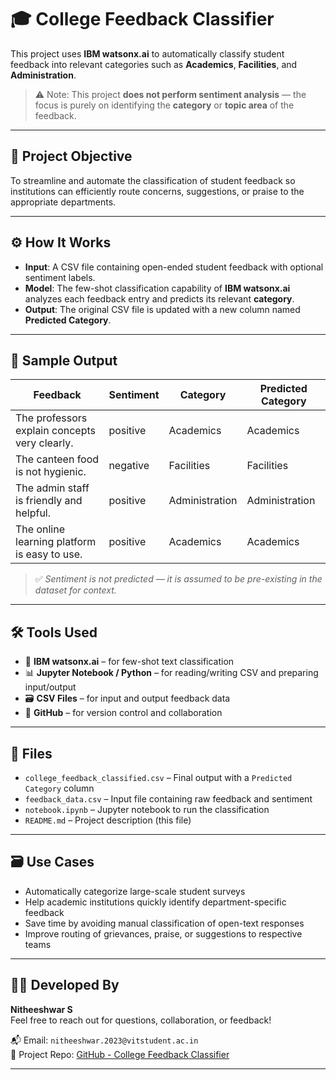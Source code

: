 # 🎓 College Feedback Classifier

This project uses **IBM watsonx.ai** to automatically classify student feedback into relevant categories such as **Academics**, **Facilities**, and **Administration**.  
> ⚠️ Note: This project **does not perform sentiment analysis** — the focus is purely on identifying the **category** or **topic area** of the feedback.

---

## 🧠 Project Objective

To streamline and automate the classification of student feedback so institutions can efficiently route concerns, suggestions, or praise to the appropriate departments.

---

## ⚙️ How It Works

- **Input**: A CSV file containing open-ended student feedback with optional sentiment labels.
- **Model**: The few-shot classification capability of **IBM watsonx.ai** analyzes each feedback entry and predicts its relevant **category**.
- **Output**: The original CSV file is updated with a new column named **Predicted Category**.

---

## 🧪 Sample Output

| Feedback                                             | Sentiment | Category        | Predicted Category |
|------------------------------------------------------|-----------|------------------|---------------------|
| The professors explain concepts very clearly.        | positive  | Academics        | Academics           |
| The canteen food is not hygienic.                    | negative  | Facilities        | Facilities          |
| The admin staff is friendly and helpful.             | positive  | Administration    | Administration      |
| The online learning platform is easy to use.         | positive  | Academics         | Academics           |

> ✅ *Sentiment is not predicted — it is assumed to be pre-existing in the dataset for context.*

---

## 🛠 Tools Used

- 🧠 **IBM watsonx.ai** – for few-shot text classification  
- 📊 **Jupyter Notebook / Python** – for reading/writing CSV and preparing input/output  
- 🗃️ **CSV Files** – for input and output feedback data  
- 🧾 **GitHub** – for version control and collaboration

---

## 📂 Files

- `college_feedback_classified.csv` – Final output with a `Predicted Category` column  
- `feedback_data.csv` – Input file containing raw feedback and sentiment  
- `notebook.ipynb` – Jupyter notebook to run the classification  
- `README.md` – Project description (this file)

---

## 🗃️ Use Cases

- Automatically categorize large-scale student surveys  
- Help academic institutions quickly identify department-specific feedback  
- Save time by avoiding manual classification of open-text responses  
- Improve routing of grievances, praise, or suggestions to respective teams

---

## 👨‍💻 Developed By

**Nitheeshwar S**  
Feel free to reach out for questions, collaboration, or feedback!

📬 Email: `nitheeshwar.2023@vitstudent.ac.in`  
📁 Project Repo: [GitHub - College Feedback Classifier](#)

---

